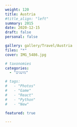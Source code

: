 ```yaml
---
weight: 120
title: Austria
#title_align: "left"
summary: 2015 
date: 2020-12-15
draft: false
personal: false

gallery: gallery/Travel/Austria
files: "*"
cover: IMG_5486.jpg

# taxonomies
categories: 
  - "מושגים"

# tags:
#   - "Photos"
#   - "Game"
#   - "React"
#   - "Python"
#   - "New"

featured: true

---
```

